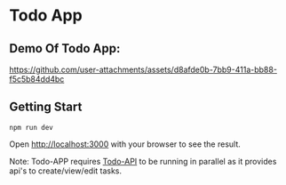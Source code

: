 # Todo App

## Demo Of Todo App:
https://github.com/user-attachments/assets/d8afde0b-7bb9-411a-bb88-f5c5b84dd4bc

## Getting Start
```
npm run dev
```
Open [http://localhost:3000](http://localhost:3000) with your browser to see the result.

Note: Todo-APP requires [Todo-API](https://github.com/saichaitanyareddy/Todo-API) to be running in parallel as it provides api's to create/view/edit tasks.
